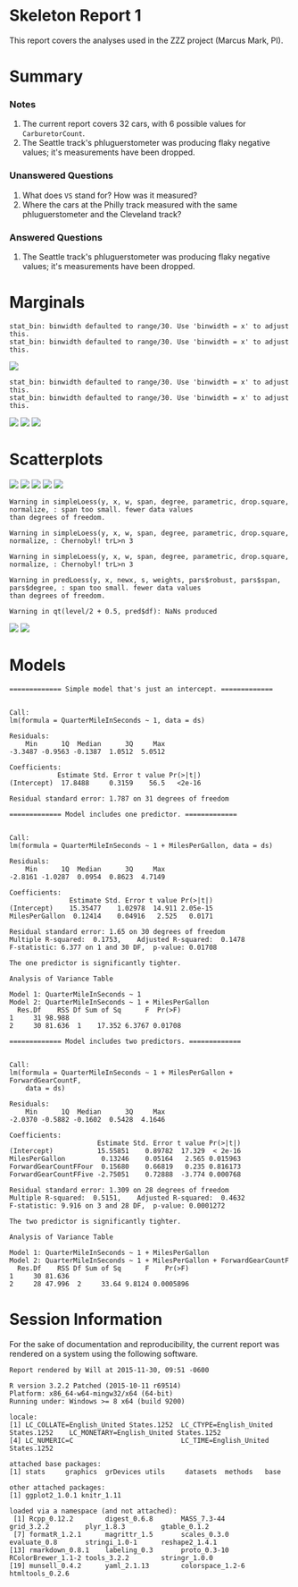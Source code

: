 # Skeleton Report 1

This report covers the analyses used in the ZZZ project (Marcus Mark, PI).

<!--  Set the working directory to the repository's base directory; this assumes the report is nested inside of two directories.-->


<!-- Set the report-wide options, and point to the external code file. -->


<!-- Load the sources.  Suppress the output when loading sources. --> 


<!-- Load 'sourced' R files.  Suppress the output when loading packages. --> 


<!-- Load any global functions and variables declared in the R file.  Suppress the output. --> 


<!-- Declare any global functions specific to a Rmd output.  Suppress the output. --> 


<!-- Load the datasets.   -->


<!-- Tweak the datasets.   -->


# Summary

### Notes 
1. The current report covers 32 cars, with 6 possible values for `CarburetorCount`.
1. The Seattle track's phluguerstometer was producing flaky negative values; it's measurements have been dropped.

### Unanswered Questions
1. What does `VS` stand for?  How was it measured?
1. Where the cars at the Philly track measured with the same phluguerstometer and the Cleveland track?
 
### Answered Questions
1. The Seattle track's phluguerstometer was producing flaky negative values; it's measurements have been dropped.

# Marginals

```
stat_bin: binwidth defaulted to range/30. Use 'binwidth = x' to adjust this.
stat_bin: binwidth defaulted to range/30. Use 'binwidth = x' to adjust this.
```

![](figure-png/marginals-1.png) 

```
stat_bin: binwidth defaulted to range/30. Use 'binwidth = x' to adjust this.
stat_bin: binwidth defaulted to range/30. Use 'binwidth = x' to adjust this.
```

![](figure-png/marginals-2.png) ![](figure-png/marginals-3.png) ![](figure-png/marginals-4.png) 

# Scatterplots
![](figure-png/scatterplots-1.png) ![](figure-png/scatterplots-2.png) ![](figure-png/scatterplots-3.png) ![](figure-png/scatterplots-4.png) ![](figure-png/scatterplots-5.png) 

```
Warning in simpleLoess(y, x, w, span, degree, parametric, drop.square, normalize, : span too small. fewer data values
than degrees of freedom.
```

```
Warning in simpleLoess(y, x, w, span, degree, parametric, drop.square, normalize, : Chernobyl! trL>n 3
```

```
Warning in simpleLoess(y, x, w, span, degree, parametric, drop.square, normalize, : Chernobyl! trL>n 3
```

```
Warning in predLoess(y, x, newx, s, weights, pars$robust, pars$span, pars$degree, : span too small. fewer data values
than degrees of freedom.
```

```
Warning in qt(level/2 + 0.5, pred$df): NaNs produced
```

![](figure-png/scatterplots-6.png) ![](figure-png/scatterplots-7.png) 

# Models

```
============= Simple model that's just an intercept. =============
```

```

Call:
lm(formula = QuarterMileInSeconds ~ 1, data = ds)

Residuals:
    Min      1Q  Median      3Q     Max 
-3.3487 -0.9563 -0.1387  1.0512  5.0512 

Coefficients:
            Estimate Std. Error t value Pr(>|t|)
(Intercept)  17.8488     0.3159    56.5   <2e-16

Residual standard error: 1.787 on 31 degrees of freedom
```

```
============= Model includes one predictor. =============
```

```

Call:
lm(formula = QuarterMileInSeconds ~ 1 + MilesPerGallon, data = ds)

Residuals:
    Min      1Q  Median      3Q     Max 
-2.8161 -1.0287  0.0954  0.8623  4.7149 

Coefficients:
               Estimate Std. Error t value Pr(>|t|)
(Intercept)    15.35477    1.02978  14.911 2.05e-15
MilesPerGallon  0.12414    0.04916   2.525   0.0171

Residual standard error: 1.65 on 30 degrees of freedom
Multiple R-squared:  0.1753,	Adjusted R-squared:  0.1478 
F-statistic: 6.377 on 1 and 30 DF,  p-value: 0.01708
```

```
The one predictor is significantly tighter.
```

```
Analysis of Variance Table

Model 1: QuarterMileInSeconds ~ 1
Model 2: QuarterMileInSeconds ~ 1 + MilesPerGallon
  Res.Df    RSS Df Sum of Sq      F  Pr(>F)
1     31 98.988                            
2     30 81.636  1    17.352 6.3767 0.01708
```

```
============= Model includes two predictors. =============
```

```

Call:
lm(formula = QuarterMileInSeconds ~ 1 + MilesPerGallon + ForwardGearCountF, 
    data = ds)

Residuals:
    Min      1Q  Median      3Q     Max 
-2.0370 -0.5882 -0.1602  0.5428  4.1646 

Coefficients:
                      Estimate Std. Error t value Pr(>|t|)
(Intercept)           15.55851    0.89782  17.329  < 2e-16
MilesPerGallon         0.13246    0.05164   2.565 0.015963
ForwardGearCountFFour  0.15680    0.66819   0.235 0.816173
ForwardGearCountFFive -2.75051    0.72888  -3.774 0.000768

Residual standard error: 1.309 on 28 degrees of freedom
Multiple R-squared:  0.5151,	Adjusted R-squared:  0.4632 
F-statistic: 9.916 on 3 and 28 DF,  p-value: 0.0001272
```

```
The two predictor is significantly tighter.
```

```
Analysis of Variance Table

Model 1: QuarterMileInSeconds ~ 1 + MilesPerGallon
Model 2: QuarterMileInSeconds ~ 1 + MilesPerGallon + ForwardGearCountF
  Res.Df    RSS Df Sum of Sq      F    Pr(>F)
1     30 81.636                              
2     28 47.996  2     33.64 9.8124 0.0005896
```

# Session Information
For the sake of documentation and reproducibility, the current report was rendered on a system using the following software.


```
Report rendered by Will at 2015-11-30, 09:51 -0600
```

```
R version 3.2.2 Patched (2015-10-11 r69514)
Platform: x86_64-w64-mingw32/x64 (64-bit)
Running under: Windows >= 8 x64 (build 9200)

locale:
[1] LC_COLLATE=English_United States.1252  LC_CTYPE=English_United States.1252    LC_MONETARY=English_United States.1252
[4] LC_NUMERIC=C                           LC_TIME=English_United States.1252    

attached base packages:
[1] stats     graphics  grDevices utils     datasets  methods   base     

other attached packages:
[1] ggplot2_1.0.1 knitr_1.11   

loaded via a namespace (and not attached):
 [1] Rcpp_0.12.2        digest_0.6.8       MASS_7.3-44        grid_3.2.2         plyr_1.8.3         gtable_0.1.2      
 [7] formatR_1.2.1      magrittr_1.5       scales_0.3.0       evaluate_0.8       stringi_1.0-1      reshape2_1.4.1    
[13] rmarkdown_0.8.1    labeling_0.3       proto_0.3-10       RColorBrewer_1.1-2 tools_3.2.2        stringr_1.0.0     
[19] munsell_0.4.2      yaml_2.1.13        colorspace_1.2-6   htmltools_0.2.6   
```
